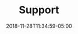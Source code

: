 ---
title: "Support"
date: 2018-11-28T11:34:59-05:00
draft: false


front:
  title: CBC Support
  description: We are here to provide Informatics help for Computational Biology Research at Brown.
  src: ../images/sohiini-map.jpg
  button:
    - title: Discussion Forum
      icon: fab fa-discourse
      href: https://groups.google.com/a/brown.edu/forum/#!forum/brown-compbiocore-discuss
    - title: FAQs
      href: "#faq"
      icon: fas fa-question-circle
    - title: Helpdesk
      icon: fas fa-hands-helping
      href: mailto:cbc-help@brown.edu
faq:
  title: Frequently Asked Questions
  id: faq
  icon: question-circle
  text:
    - q: How can I get CCV support?
      a: Contact support@ccv.brown.edu
    - q: What if I need to access restricted data e.g dbGAP?
      a: Fill out the form from Advance CTRs website for the **[request for Research Services](https://www.brown.edu/initiatives/translational-research/request-research-services)** which includes access to restricted data including data from collaborators within the RI hospital partners
    - q:  How can I get access to IPA?
      a: Sign up for Access and look at instrutions on our website.
    - q: Where can I find CBC's past workshop materials?
      a: Go to our **[Projects Index Site](https://compbiocore.github.io)**.

--- 
